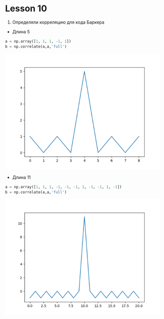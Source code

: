 # Lesson 10



1. Определяли корреляцию для кода Баркера

- Длина 5

```py
a = np.array([1, 1, 1, -1, 1])
b = np.correlate(a,a,'full')
```
<img src = "photo/Figure_2.png">


- Длина 11

```py
a = np.array([1, 1, 1, -1, -1, -1, 1, -1, -1, 1, -1])
b = np.correlate(a,a,'full')
```
<img src = "photo/Figure_1.png">

